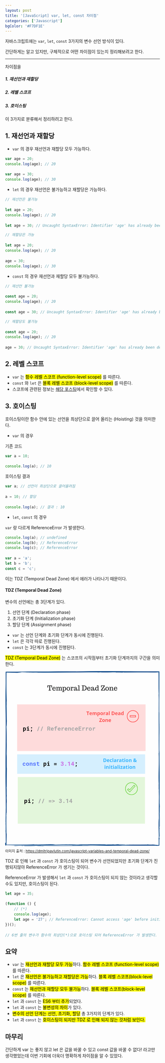 ```yaml
---
layout: post
title: '[JavaScript] var, let, const 차이점'
categories: ['Javascript']
bgColor: '#F7DF1E'
---
```


자바스크립트에는 `var`, `let`, `const` 3가지의 변수 선언 방식이 있다.

간단하게는 알고 있지만, 구체적으로 어떤 차이점이 있는지 정리해보려고 한다.

---

차이점을

##### 1. 재선언과 재할당

##### 2. 레벨 스코프

##### 3. 호이스팅

이 3가지로 분류해서 정리하려고 한다.

## 1. 재선언과 재할당

-   `var` 의 경우 재선언과 재할당 모두 가능하다.

```js
var age = 20;
console.log(age); // 20

var age = 30;
console.log(age); // 30
```

-   `let` 의 경우 재선언은 불가능하고 재할당은 가능하다.

```js
// 재선언은 불가능

let age = 20;
console.log(age); // 20

let age = 30; // Uncaught SyntaxError: Identifier 'age' has already been declared
```

```js
// 재할당은 가능

let age = 20;
console.log(age); // 20

age = 30;
console.log(age); // 30
```

-   `const` 의 경우 재선언과 재할당 모두 불가능하다.

```js
// 재선언 불가능

const age = 20;
console.log(age); // 20

const age = 30; // Uncaught SyntaxError: Identifier 'age' has already been declared
```

```js
// 재할당도 불가능

const age = 20;
console.log(age); // 20

age = 30; // Uncaught SyntaxError: Identifier 'age' has already been declared
```

## 2. 레벨 스코프

-   `var` 는 <mark>함수 레벨 스코프 (function-level scope)</mark> 를 따른다.
-   `const` 와 `let` 은 <mark>블록 레벨 스코프 (block-level scope)</mark> 를 따른다.
-   스코프에 관련된 정보는 [해당 포스팅](/javascript/2021/03/16/javascript-scope.html)에서 확인할 수 있다.

## 3. 호이스팅

호이스팅이란 함수 안에 있는 선언을 최상단으로 끌어 올리는 (Hoisting) 것을 의미한다.

-   `var` 의 경우

기존 코드

```js
var a = 10;

console.log(a); // 10
```

호이스팅 결과

```js
var a; // 선언이 최상단으로 끌어올려짐

a = 10; // 할당

console.log(a); // 결과 : 10
```

-   `let`, `const` 의 경우

`var` 랑 다르게 ReferenceError 가 발생한다.

```js
console.log(a); // undefined
console.log(b); // ReferenceError
console.log(c); // ReferenceError

var a = 'a';
let b = 'b';
const c = 'c';
```

이는 TDZ (Temporal Dead Zone) 에서 에러가 나타나기 때문이다.

#### TDZ (Temporal Dead Zone)

변수의 선언에는 총 3단계가 있다.

1. 선언 단계 (Declaration phase)
2. 초기화 단계 (Initialization phase)
3. 할당 단계 (Assignment phase)

-   `var` 는 선언 단계와 초기화 단계가 동시에 진행된다.
-   `let` 은 각각 따로 진행된다.
-   `const` 는 3단계가 동시에 진행된다.

<mark>TDZ (Temporal Dead Zone)</mark> 는 스코프의 시작점부터 초기화 단계까지의 구간을 의미한다.

![js-in-tdz-img](/img/posts/javascript/var-let-const/temporal-dead-zone-in-javascript.png)
<small>이미지 출처 : https://dmitripavlutin.com/javascript-variables-and-temporal-dead-zone/</small>

TDZ 로 인해 `let` 과 `const` 가 호이스팅이 되어 변수가 선언되었지만 초기화 단계가 진행되지않아 ReferenceError 가 생기는 것이다.

ReferenceError 가 발생해서 `let` 과 `const` 가 호이스팅이 되지 않는 것이라고 생각할 수도 있지만, 호이스팅이 된다.

```js
let age = 35;

(function () {
    // (*)
    console.log(age);
    let age = '27'; // ReferenceError: Cannot access 'age' before initialization
})();

// 6번 줄의 변수가 함수의 최상단(*)으로 호이스팅 되어 ReferenceError 가 발생한다.
```

## 요약

-   `var` 는 <mark>재선언과 재할당 모두 가능</mark>하다. <mark>함수 레벨 스코프 (function-level scope)</mark> 를 따른다.
-   `let` 은 <mark>재선언은 불가능하고 재할당은 가능</mark>하다. <mark>블록 레벨 스코프(block-level scope)</mark> 를 따른다.
-   `const` 는 <mark>재선언과 재할당 모두 불가능</mark>하다. <mark>블록 레벨 스코프(block-level scope)</mark> 를 따른다.
-   `let` 과 `const` 는 <mark>ES6 부터 추가</mark>되었다.
-   `let` 과 `const` 는 <mark>불변성의 차이</mark>가 있다.
-   <mark>변수의 선언 단계는 선언, 초기화, 할당</mark> 총 3가지의 단계가 있다.
-   `let` 과 `const` 는 <mark>호이스팅이 되지만 TDZ 로 인해 되지 않는 것처럼 보인다.</mark>

## 마무리

간단하게 var 는 좋지 않고 let 은 값을 바꿀 수 있고 const 값을 바꿀 수 없다! 라고만 생각했었는데 이번 기회에 더욱더 명확하게 차이점을 알 수 있었다.
